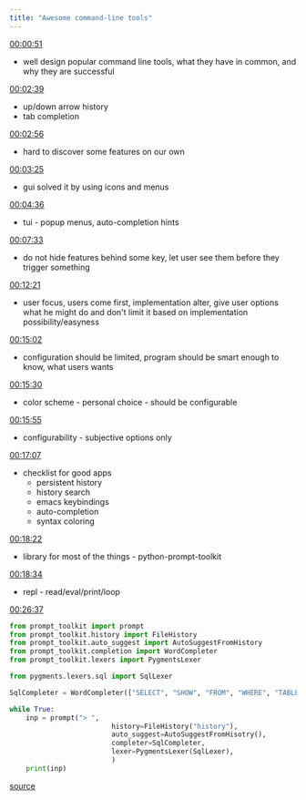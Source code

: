 ```yaml
---
title: "Awesome command-line tools"
---
```


[00:00:51](https://www.youtube.com/watch?v=v2RmxZ9Vcps&t=51)

- well design popular command line tools, what they have in common, and why they are successful

[00:02:39](https://www.youtube.com/watch?v=v2RmxZ9Vcps&t=159)

- up/down arrow history
- tab completion

[00:02:56](https://www.youtube.com/watch?v=v2RmxZ9Vcps&t=176)

- hard to discover some features on our own

[00:03:25](https://www.youtube.com/watch?v=v2RmxZ9Vcps&t=205)

- gui solved it by using icons and menus

[00:04:36](https://www.youtube.com/watch?v=v2RmxZ9Vcps&t=276)

- tui - popup menus, auto-completion hints

[00:07:33](https://www.youtube.com/watch?v=v2RmxZ9Vcps&t=453)

- do not hide features behind some key, let user see them before they trigger something

[00:12:21](https://www.youtube.com/watch?v=v2RmxZ9Vcps&t=741)

- user focus, users come first, implementation alter, give user options what he might do and don't limit it based on implementation possibility/easyness

[00:15:02](https://www.youtube.com/watch?v=v2RmxZ9Vcps&t=902)

- configuration should be limited, program should be smart enough to know, what users wants

[00:15:30](https://www.youtube.com/watch?v=v2RmxZ9Vcps&t=930)

- color scheme - personal choice - should be configurable

[00:15:55](https://www.youtube.com/watch?v=v2RmxZ9Vcps&t=955)

- configurability - subjective options only

[00:17:07](https://www.youtube.com/watch?v=v2RmxZ9Vcps&t=1027)

- checklist for good apps
  - persistent history
  - history search
  - emacs keybindings
  - auto-completion
  - syntax coloring

[00:18:22](https://www.youtube.com/watch?v=v2RmxZ9Vcps&t=1102)

- library for most of the things - python-prompt-toolkit

[00:18:34](https://www.youtube.com/watch?v=v2RmxZ9Vcps&t=1114)

- repl - read/eval/print/loop

[00:26:37](https://www.youtube.com/watch?v=v2RmxZ9Vcps&t=1597)

```python
from prompt_toolkit import prompt
from prompt_toolkit.history import FileHistory
from prompt_toolkit.auto_suggest import AutoSuggestFromHistory
from prompt_toolkit.completion import WordCompleter
from prompt_toolkit.lexers import PygmentsLexer

from pygments.lexers.sql import SqlLexer

SqlCompleter = WordCompleter(["SELECT", "SHOW", "FROM", "WHERE", "TABLES"], ignore_case=True)

while True:
    inp = prompt("> ",
                         history=FileHistory("history"),
                         auto_suggest=AutoSuggestFromHisotry(),
                         completer=SqlCompleter,
                         lexer=PygmentsLexer(SqlLexer),
                         )
    print(inp)
```

[source](https://www.youtube.com/watch?v=v2RmxZ9Vcps)


